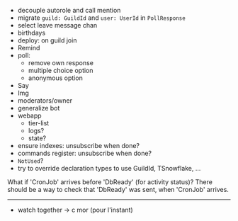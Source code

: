 - decouple autorole and call mention
- migrate `guild: GuildId` and `user: UserId` in `PollResponse`
- select leave message chan
- birthdays
- deploy: on guild join
- Remind
- poll:
  - remove own response
  - multiple choice option
  - anonymous option
- Say
- Img
- moderators/owner
- generalize bot
- webapp
  - tier-list
  - logs?
  - state?
- ensure indexes: unsubscribe when done?
- commands register: unsubscribe when done?
- `NotUsed`?
- try to override declaration types to use GuildId, TSnowflake, ...

What if 'CronJob' arrives before 'DbReady' (for activity status)? There should be a way to check that 'DbReady' was sent, when 'CronJob' arrives.

---

- watch together -> c mor (pour l'instant)
